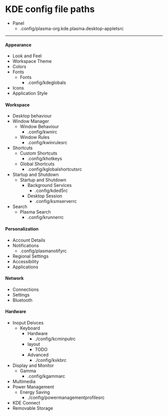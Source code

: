 # KDE config file paths
* Panel
  * .config/plasma-org.kde.plasma.desktop-appletsrc


---
#### Appearance
   * Look and Feel
   * Workspace Theme
   * Colors
   * Fonts
      * Fonts
         * .config/kdeglobals
   * Icons
   * Application Style
#### Workspace
   * Desktop behaviour
   * Window Manager
      * Window  Behaviour
         * .config/kwnirc
      * Window Rules
         * .config/kwinrulesrc
   * Shortcuts
      * Custom Shortcuts
         * .config/khotkeys
      * Global Shortcuts
         * .config/kglobalshortcutsrc
   * Startup and Shutdown
      * Startup and Shutdown
         * Background Services
             *  .config/kded5rc
          * Desktop Session
             * .config/ksmserverrc
   * Search
      * Plasma Search
         * .config/krunnerrc
#### Personalization
   * Account Details
   * Notifications
      * .config/plasmanotifyrc
   * Regional Settings
   * Accessibility
   * Applications
#### Network
   * Connections
   * Settings
   * Bluetooth
#### Hardware
   * Inoput Deivces
      * Keyboard
         * Hardware
            * ./config/kcminputrc
         * layout
            * TODO
         * Advanced
            * ./config/kxkbrc
   * Display and Monitor
      * Gamma
         * .config/kgammarc
   * Multimedia
   * Power Management
      * Energy Saving
         * ./config/powermanagementprofilesrc
   * KDE Connect
   * Removable Storage
